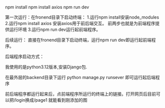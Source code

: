 
npm install
npm install axios
npm run dev

第一次运行：在fronend目录下启动终端：
1.运行npm install安装node_modules
2.运行npm install axios 安装axios用于前后端交互。 前两步也就是为前端程序提供运行环境
3.运行npm run dev运行起前端程序。

后续运行：
直接在fronend目录下启动终端，运行npm run dev即运行起前端程序。



后端程序启动方式：

我使用的是python3.12版本,安装Django包.

在最外层的backend目录下运行 python manage.py runsever 即可运行起后端程序


前后端程序都运行起来后，点前端程序所运行的终端上的链接。打开网页后目前可以把/login换成/page1 就能看到刚添加的图
